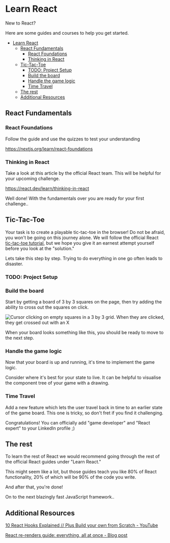 # Learn React

New to React?

Here are some guides and courses to help you get started.

- [Learn React](#learn-react)
 	- [React Fundamentals](#react-fundamentals)
  		- [React Foundations](#react-foundations)
  		- [Thinking in React](#thinking-in-react)
 	- [Tic-Tac-Toe](#tic-tac-toe)
  		- [TODO: Project Setup](#todo-project-setup)
  		- [Build the board](#build-the-board)
  		- [Handle the game logic](#handle-the-game-logic)
  		- [Time Travel](#time-travel)
 	- [The rest](#the-rest)
 	- [Additional Resources](#additional-resources)

## React Fundamentals

### React Foundations

Follow the guide and use the quizzes to test your understanding

<https://nextjs.org/learn/react-foundations>

### Thinking in React

Take a look at this article by the official React team. This will be helpful for your upcoming challenge.

<https://react.dev/learn/thinking-in-react>

Well done!
With the fundamentals over you are ready for your first challenge..

## Tic-Tac-Toe

Your task is to create a playable tic-tac-toe in the browser!
Do not be afraid,
you won't be going on this journey alone.
We will follow the official React [tic-tac-toe tutorial](https://react.dev/learn/tutorial-tic-tac-toe),
but we hope you give it an earnest attempt yourself before you look at the "solution."

Lets take this step by step.
Trying to do everything in one go often leads to disaster.

### TODO: Project Setup

### Build the board

Start by getting a board of 3 by 3 squares on the page,
then try adding the ability to cross out the squares on click.

![Cursor clicking on empty squares in a 3 by 3 grid. When they are clicked, they get crossed out with an X](learn-react/tictac-adding-x-s.gif)

When your board looks something like this,
you should be ready to move to the next step.

### Handle the game logic

Now that your board is up and running,
it's time to implement the game logic.

Consider where it's best for your state to live.
It can be helpful to visualise the component tree of your game with a drawing.

### Time Travel

Add a new feature which lets the user travel back in time to an earlier state of the game board.
This one is tricky,
so don't fret if you find it challenging.

Congratulations!
You can officially add "game developer" and "React expert" to your LinkedIn profile ;)

## The rest

To learn the rest of React we would recommend going through the rest of the official React guides under "Learn React."

This might seem like a lot,
but those guides teach you like 80% of React functionality,
20% of which will be 90% of the code you write.

And after that, you're done!

On to the next blazingly fast JavaScript framework..

## Additional Resources

[10 React Hooks Explained // Plus Build your own from Scratch - YouTube](https://youtu.be/TNhaISOUy6Q?si=gPbHXhVdgL8X0kE1)

[React re-renders guide: everything, all at once - Blog post](https://www.developerway.com/posts/react-re-renders-guide)
